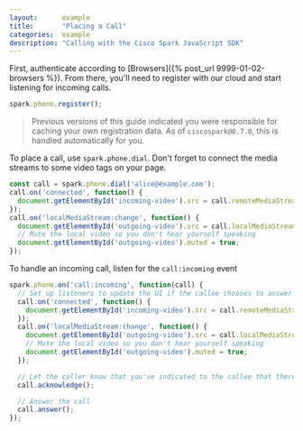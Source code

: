 ```yaml
---
layout:      example
title:       "Placing a Call"
categories:  example
description: "Calling with the Cisco Spark JavaScript SDK"
---
```


First, authenticate according to [Browsers]({% post_url 9999-01-02-browsers %}). From there, you'll need to register with our cloud and start listening for incoming calls.


```javascript
spark.phone.register();
```

> Previous versions of this guide indicated you were responsible for caching your own registration data. As of `ciscospark@0.7.0`, this is handled automatically for you.

To place a call, use `spark.phone.dial`. Don't forget to connect the media streams to some video tags on your page.

```javascript
const call = spark.phone.dial('alice@example.com');
call.on('connected', function() {
  document.getElementById('incoming-video').src = call.remoteMediaStreamUrl;
});
call.on('localMediaStream:change', function() {
  document.getElementById('outgoing-video').src = call.localMediaStreamUrl;
  // Mute the local video so you don't hear yourself speaking
  document.getElementById('outgoing-video').muted = true;
});
```

To handle an incoming call, listen for the `call:incoming` event

```javascript
spark.phone.on('call:incoming', function(call) {
  // Set up listeners to update the UI if the callee chooses to answer the call.
  call.on('connected', function() {
    document.getElementById('incoming-video').src = call.remoteMediaStreamUrl;
  });
  call.on('localMediaStream:change', function() {
    document.getElementById('outgoing-video').src = call.localMediaStreamUrl;
    // Mute the local video so you don't hear yourself speaking
    document.getElementById('outgoing-video').muted = true;
  });

  // Let the caller know that you've indicated to the callee that there's an incoming call
  call.acknowledge();

  // Answer the call
  call.answer();
});
```
